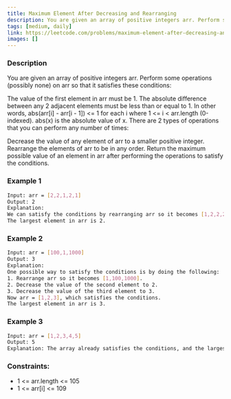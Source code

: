 ```yaml
---
title: Maximum Element After Decreasing and Rearranging
description: You are given an array of positive integers arr. Perform some operations (possibly none) on arr so that it satisfies these conditions
tags: [medium, daily]
link: https://leetcode.com/problems/maximum-element-after-decreasing-and-rearranging/description/?envType=daily-question&envId=2023-11-15
images: []
---
```


### Description

You are given an array of positive integers arr. Perform some operations (possibly none) on arr so that it satisfies these conditions:

The value of the first element in arr must be 1.
The absolute difference between any 2 adjacent elements must be less than or equal to 1. In other words, abs(arr[i] - arr[i - 1]) <= 1 for each i where 1 <= i < arr.length (0-indexed). abs(x) is the absolute value of x.
There are 2 types of operations that you can perform any number of times:

Decrease the value of any element of arr to a smaller positive integer.
Rearrange the elements of arr to be in any order.
Return the maximum possible value of an element in arr after performing the operations to satisfy the conditions.

 

### Example 1

```bash
Input: arr = [2,2,1,2,1]
Output: 2
Explanation: 
We can satisfy the conditions by rearranging arr so it becomes [1,2,2,2,1].
The largest element in arr is 2.
```

### Example 2

```bash
Input: arr = [100,1,1000]
Output: 3
Explanation: 
One possible way to satisfy the conditions is by doing the following:
1. Rearrange arr so it becomes [1,100,1000].
2. Decrease the value of the second element to 2.
3. Decrease the value of the third element to 3.
Now arr = [1,2,3], which satisfies the conditions.
The largest element in arr is 3.
```

### Example 3

```bash
Input: arr = [1,2,3,4,5]
Output: 5
Explanation: The array already satisfies the conditions, and the largest element is 5.
```

### Constraints:

- 1 <= arr.length <= 105
- 1 <= arr[i] <= 109